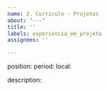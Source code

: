 ```yaml
---
name: 2. Curriculo - Projetos
about: "---"
title: ''
labels: experiencia_em_projeto
assignees: ''

---
```


position:
period:
local:

description: